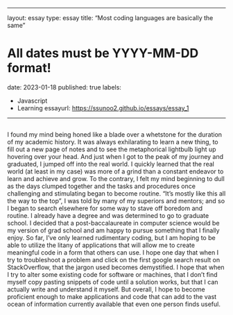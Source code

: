 
---
layout: essay
type: essay
title: “Most coding languages are basically the same”
# All dates must be YYYY-MM-DD format!
date: 2023-01-18
published: true
labels:
  - Javascript
  - Learning
essayurl: https://ssunoo2.github.io/essays/essay_1
---
  
##
I found my mind being honed like a blade over a whetstone for the duration of my academic history. It was always exhilarating to learn a new thing, to fill out a new page of notes and to see the metaphorical lightbulb light up hovering over your head. And just when I got to the peak of my journey and graduated, I jumped off into the real world. 
I quickly learned that the real world (at least in my case) was more of a grind than a constant endeavor to learn and achieve and grow. To the contrary, I felt my mind beginning to dull as the days clumped together and the tasks and procedures once challenging and stimulating began to become routine. “It’s mostly like this all the way to the top”, I was told by many of my superiors and mentors; and so I began to search elsewhere for some way to stave off boredom and routine. 
I already have a degree and was determined to go to graduate school. I decided that a post-baccalaureate in computer science would be my version of grad school and am happy to pursue something that I finally enjoy.  So far, I’ve only learned rudimentary coding, but I am hoping to be able to utilize the litany of applications that will allow me to create meaningful code in a form that others can use. I hope one day that when I try to troubleshoot a problem and click on the first google search result on StackOverflow, that the jargon used becomes demystified. I hope that when I try to alter some existing code for software or machines, that I don’t find myself copy pasting snippets of code  until a solution works, but that I can actually write and understand it myself. But overall, I hope to become proficient enough to make applications and code that can add to the vast ocean of information currently available that even one person finds useful. 
